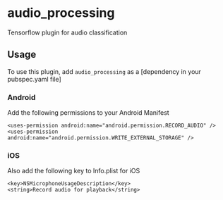 # audio_processing

Tensorflow plugin for audio classification

## Usage
To use this plugin, add `audio_processing` as a [dependency in your pubspec.yaml file]

### Android
Add the following permissions to your Android Manifest
```
<uses-permission android:name="android.permission.RECORD_AUDIO" />
<uses-permission android:name="android.permission.WRITE_EXTERNAL_STORAGE" />
```


### iOS
Also add the following key to Info.plist for iOS
```
<key>NSMicrophoneUsageDescription</key>
<string>Record audio for playback</string>
```
